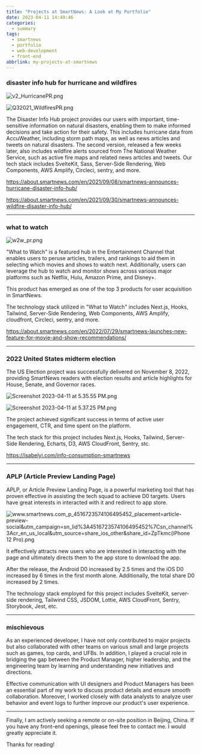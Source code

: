 ```yaml
---
title: "Projects at SmartNews: A Look at My Portfolio"
date: 2023-04-11 14:49:46
categories:
  - summary
tags:
  - smartnews
  - portfolio
  - web-development
  - front-end
abbrlink: my-projects-at-smartnews
---
```


### disaster info hub for hurricane and wildfires

![v2_HurricanePR.png](https://p1-juejin.byteimg.com/tos-cn-i-k3u1fbpfcp/1ed1ab12c02644e184f156cd865b2642~tplv-k3u1fbpfcp-watermark.image?)

![Q32021_WildfiresPR.png](https://p1-juejin.byteimg.com/tos-cn-i-k3u1fbpfcp/6b6d7b0375744afda6d15d5a4d25ef35~tplv-k3u1fbpfcp-watermark.image?)

The Disaster Info Hub project provides our users with important, time-sensitive information on natural disasters, enabling them to make informed decisions and take action for their safety. This includes hurricane data from AccuWeather, including storm path maps, as well as news articles and tweets on natural disasters. The second version, released a few weeks later, also includes wildfire alerts sourced from The National Weather Service, such as active fire maps and related news articles and tweets. Our tech stack includes SvelteKit, Sass, Server-Side Rendering, Web Components, AWS Amplify, Circleci, sentry, and more.

https://about.smartnews.com/en/2021/09/08/smartnews-announces-hurricane-disaster-info-hub/

https://about.smartnews.com/en/2021/09/30/smartnews-announces-wildfire-disaster-info-hub/

---

### what to watch

![w2w_pr.png](https://p3-juejin.byteimg.com/tos-cn-i-k3u1fbpfcp/d976be4c1e104cfe94de9e9ce09da129~tplv-k3u1fbpfcp-watermark.image?)

"What to Watch" is a featured hub in the Entertainment Channel that enables users to peruse articles, trailers, and rankings to aid them in selecting which movies and shows to watch next. Additionally, users can leverage the hub to watch and monitor shows across various major platforms such as Netflix, Hulu, Amazon Prime, and Disney+.

This product has emerged as one of the top 3 products for user acquisition in SmartNews.

The technology stack utilized in "What to Watch" includes Next.js, Hooks, Tailwind, Server-Side Rendering, Web Components, AWS Amplify, cloudfront, Circleci, sentry, and more.

https://about.smartnews.com/en/2022/07/29/smartnews-launches-new-feature-for-movie-and-show-recommendations/

---

### 2022 United States midterm election

The US Election project was successfully delivered on November 8, 2022, providing SmartNews readers with election results and article highlights for House, Senate, and Governor races.

![Screenshot 2023-04-11 at 5.35.55 PM.png](https://p1-juejin.byteimg.com/tos-cn-i-k3u1fbpfcp/0b5bac7812f24e01b7c7983756da3f03~tplv-k3u1fbpfcp-watermark.image?)

![Screenshot 2023-04-11 at 5.37.25 PM.png](https://p1-juejin.byteimg.com/tos-cn-i-k3u1fbpfcp/5aa0774d504b4906b6c9044399ba9cb4~tplv-k3u1fbpfcp-watermark.image?)

The project achieved significant success in terms of active user engagement, CTR, and time spent on the platform.

The tech stack for this project includes Next.js, Hooks, Tailwind, Server-Side Rendering, Echarts, D3, AWS CloudFront, Sentry, stc.

https://isabelyi.com/info-consumption-smartnews

---

### APLP (Article Preview Landing Page)

APLP, or Article Preview Landing Page, is a powerful marketing tool that has proven effective in assisting the tech squad to achieve D0 targets. Users have great interests in interacted with it and redirect to app store.

![www.smartnews.com_p_4516723574106495452_placement=article-preview-social&utm_campaign=sn_lid%3A4516723574106495452%7Csn_channel%3Acr_en_us_local&utm_source=share_ios_other&share_id=ZpTkmc(iPhone 12 Pro).png](https://p1-juejin.byteimg.com/tos-cn-i-k3u1fbpfcp/99a4ee5569264105997705e4d2d0b751~tplv-k3u1fbpfcp-watermark.image?)

It effectively attracts new users who are interested in interacting with the page and ultimately directs them to the app store to download the app.

After the release, the Android D0 increased by 2.5 times and the iOS D0 increased by 6 times in the first month alone. Additionally, the total share D0 increased by 2 times.

The technology stack employed for this project includes SvelteKit, server-side rendering, Tailwind CSS, JSDOM, Lottie, AWS CloudFront, Sentry, Storybook, Jest, etc.

---

### mischievous

As an experienced developer, I have not only contributed to major projects but also collaborated with other teams on various small and large projects such as games, top cards, and UFBs. In addition, I played a crucial role in bridging the gap between the Product Manager, higher leadership, and the engineering team by learning and understanding new initiatives and directions.

Effective communication with UI designers and Product Managers has been an essential part of my work to discuss product details and ensure smooth collaboration. Moreover, I worked closely with data analysts to analyze user behavior and event logs to further improve our product's user experience.

---

Finally, I am actively seeking a remote or on-site position in Beijing, China. If you have any front-end openings, please feel free to contact me. I would greatly appreciate it.

Thanks for reading!
